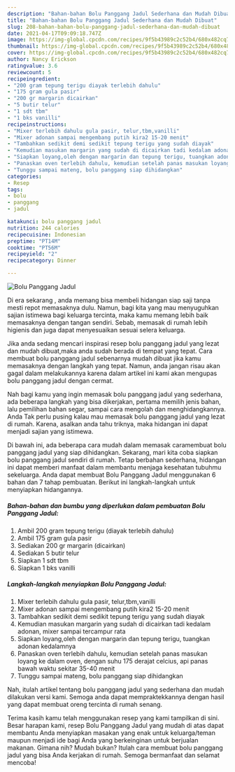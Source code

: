 ```yaml
---
description: "Bahan-bahan Bolu Panggang Jadul Sederhana dan Mudah Dibuat"
title: "Bahan-bahan Bolu Panggang Jadul Sederhana dan Mudah Dibuat"
slug: 208-bahan-bahan-bolu-panggang-jadul-sederhana-dan-mudah-dibuat
date: 2021-04-17T09:09:18.747Z
image: https://img-global.cpcdn.com/recipes/9f5b43989c2c52b4/680x482cq70/bolu-panggang-jadul-foto-resep-utama.jpg
thumbnail: https://img-global.cpcdn.com/recipes/9f5b43989c2c52b4/680x482cq70/bolu-panggang-jadul-foto-resep-utama.jpg
cover: https://img-global.cpcdn.com/recipes/9f5b43989c2c52b4/680x482cq70/bolu-panggang-jadul-foto-resep-utama.jpg
author: Nancy Erickson
ratingvalue: 3.6
reviewcount: 5
recipeingredient:
- "200 gram tepung terigu diayak terlebih dahulu"
- "175 gram gula pasir"
- "200 gr margarin dicairkan"
- "5 butir telur"
- "1 sdt tbm"
- "1 bks vanilli"
recipeinstructions:
- "Mixer terlebih dahulu gula pasir, telur,tbm,vanilli"
- "Mixer adonan sampai mengembang putih kira2 15-20 menit"
- "Tambahkan sedikit demi sedikit tepung terigu yang sudah diayak"
- "Kemudian masukan margarin yang sudah di dicairkan tadi kedalam adonan, mixer sampai tercampur rata"
- "Siapkan loyang,oleh dengan margarin dan tepung terigu, tuangkan adonan kedalamnya"
- "Panaskan oven terlebih dahulu, kemudian setelah panas masukan loyang ke dalam oven, dengan suhu 175 derajat celcius, api panas bawah waktu sekitar 35-40 menit"
- "Tunggu sampai mateng, bolu panggang siap dihidangkan"
categories:
- Resep
tags:
- bolu
- panggang
- jadul

katakunci: bolu panggang jadul 
nutrition: 244 calories
recipecuisine: Indonesian
preptime: "PT14M"
cooktime: "PT56M"
recipeyield: "2"
recipecategory: Dinner

---
```



![Bolu Panggang Jadul](https://img-global.cpcdn.com/recipes/9f5b43989c2c52b4/680x482cq70/bolu-panggang-jadul-foto-resep-utama.jpg)

Di era  sekarang , anda memang bisa membeli hidangan siap saji tanpa mesti repot memasaknya dulu. Namun, bagi kita yang mau menyuguhkan sajian istimewa bagi keluarga tercinta, maka kamu memang lebih baik memasaknya dengan tangan sendiri. Sebab, memasak di rumah lebih higienis dan juga dapat menyesuaikan sesuai selera keluarga.

Jika anda sedang mencari inspirasi resep bolu panggang jadul yang lezat dan mudah dibuat,maka anda sudah berada di tempat yang tepat. Cara membuat bolu panggang jadul  sebenarnya mudah dibuat jika kamu memasaknya dengan langkah yang tepat. Namun, anda jangan risau akan gagal dalam melakukannya 
karena dalam artikel ini kami akan mengupas bolu panggang jadul dengan cermat.  



Nah bagi kamu yang ingin memasak bolu panggang jadul yang sederhana, ada beberapa langkah yang bisa dikerjakan, pertama memilih jenis bahan, lalu pemilihan bahan segar, sampai cara mengolah dan menghidangkannya. Anda Tak perlu pusing kalau mau memasak bolu panggang jadul yang lezat di rumah. Karena, asalkan anda  tahu triknya, maka hidangan ini dapat menjadi sajian yang istimewa.

Di bawah ini, ada beberapa cara mudah dalam memasak caramembuat bolu panggang jadul yang siap dihidangkan. Sekarang, mari kita coba siapkan bolu panggang jadul sendiri di rumah. Tetap berbahan sederhana, hidangan ini dapat memberi manfaat dalam membantu menjaga kesehatan tubuhmu sekeluarga. Anda dapat membuat Bolu Panggang Jadul menggunakan 6 bahan dan 7 tahap pembuatan. Berikut ini langkah-langkah untuk menyiapkan hidangannya.

<!--inarticleads1-->

##### Bahan-bahan dan bumbu yang diperlukan dalam pembuatan Bolu Panggang Jadul:

1. Ambil 200 gram tepung terigu (diayak terlebih dahulu)
1. Ambil 175 gram gula pasir
1. Sediakan 200 gr margarin (dicairkan)
1. Sediakan 5 butir telur
1. Siapkan 1 sdt tbm
1. Siapkan 1 bks vanilli




<!--inarticleads2-->

##### Langkah-langkah menyiapkan Bolu Panggang Jadul:

1. Mixer terlebih dahulu gula pasir, telur,tbm,vanilli
1. Mixer adonan sampai mengembang putih kira2 15-20 menit
1. Tambahkan sedikit demi sedikit tepung terigu yang sudah diayak
1. Kemudian masukan margarin yang sudah di dicairkan tadi kedalam adonan, mixer sampai tercampur rata
1. Siapkan loyang,oleh dengan margarin dan tepung terigu, tuangkan adonan kedalamnya
1. Panaskan oven terlebih dahulu, kemudian setelah panas masukan loyang ke dalam oven, dengan suhu 175 derajat celcius, api panas bawah waktu sekitar 35-40 menit
1. Tunggu sampai mateng, bolu panggang siap dihidangkan




Nah, itulah artikel tentang  bolu panggang jadul  yang sederhana dan mudah dilakukan versi kami. Semoga anda dapat mempraktekkannya dengan hasil yang dapat membuat oreng tercinta di rumah senang. 

Terima kasih kamu telah menggunakan resep yang kami tampilkan di sini. Besar harapan kami, resep  Bolu Panggang Jadul yang mudah di atas dapat membantu Anda menyiapkan masakan yang enak untuk keluarga/teman maupun menjadi ide bagi Anda yang berkeinginan untuk berjualan makanan. Gimana nih? Mudah bukan? Itulah cara membuat bolu panggang jadul yang bisa Anda kerjakan di rumah. Semoga bermanfaat dan selamat mencoba!

